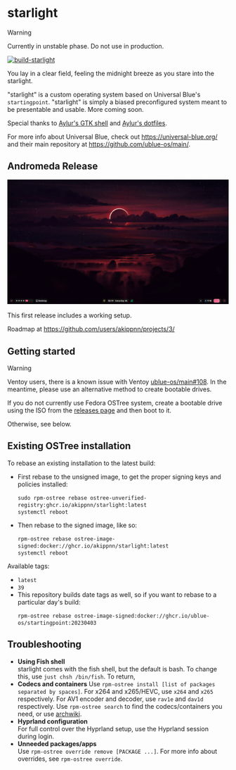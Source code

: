 # starlight

> [!warning]
> Currently in unstable phase. Do not use in production.

[![build-starlight](https://github.com/akippnn/starlight/actions/workflows/build.yml/badge.svg)](https://github.com/ublue-os/startingpoint/actions/workflows/build.yml)

You lay in a clear field, feeling the midnight breeze as you stare into the starlight.

"starlight" is a custom operating system based on Universal Blue's `startingpoint`. "starlight" is simply a biased preconfigured system meant to be presentable and usable. More coming soon.

Special thanks to [Aylur's GTK shell](https://github.com/Aylur/ags) and [Aylur's dotfiles](https://github.com/Aylur/dotfiles).

For more info about Universal Blue, check out <https://universal-blue.org/> and their main repository at <https://github.com/ublue-os/main/>.

## Andromeda Release

![](assets/image.png)

This first release includes a working setup.

Roadmap at https://github.com/users/akippnn/projects/3/

## Getting started

> [!warning]
> Ventoy users, there is a known issue with Ventoy [ublue-os/main#108](https://github.com/ublue-os/main/issues/108). In the meantime, please use an alternative method to create bootable drives.


If you do not currently use Fedora OSTree system, create a bootable drive using the ISO from the [releases page](https://github.com/akippnn/starlight/releases) and then boot to it.

Otherwise, see below.

## Existing OSTree installation

To rebase an existing installation to the latest build:

- First rebase to the unsigned image, to get the proper signing keys and policies installed:
  ```
  sudo rpm-ostree rebase ostree-unverified-registry:ghcr.io/akippnn/starlight:latest
  systemctl reboot
  ```

- Then rebase to the signed image, like so:
  ```
  rpm-ostree rebase ostree-image-signed:docker://ghcr.io/akippnn/starlight:latest
  systemctl reboot
  ```

Available tags:
- `latest`
- `39`
- This repository builds date tags as well, so if you want to rebase to a particular day's build:
  ```
  rpm-ostree rebase ostree-image-signed:docker://ghcr.io/ublue-os/startingpoint:20230403
  ```

## Troubleshooting

- **Using Fish shell**  
  starlight comes with the fish shell, but the default is bash. To change this, use `just chsh /bin/fish`. To return, 
- **Codecs and containers**
  Use `rpm-ostree install [list of packages separated by spaces]`. For x264 and x265/HEVC, use `x264` and `x265` respectively. For AV1 encoder and decoder, use `rav1e` and `dav1d` respectively. Use `rpm-ostree search` to find the codecs/containers you need, or use [archwiki](https://wiki.archlinux.org/title/Codecs_and_containers).
- **Hyprland configuration**  
  For full control over the Hyprland setup, use the Hyprland session during login.
- **Unneeded packages/apps**  
  Use `rpm-ostree override remove [PACKAGE ...]`. For more info about overrides, see `rpm-ostree override`.
  
